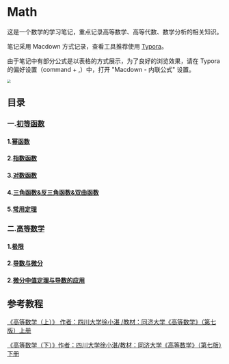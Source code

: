 # Math


这是一个数学的学习笔记，重点记录高等数学、高等代数、数学分析的相关知识。

笔记采用 Macdown 方式记录，查看工具推荐使用 [Typora](https://typora.io/)。

由于笔记中有部分公式是以表格的方式展示，为了良好的浏览效果，请在 Typora 的偏好设置（command + ,）中，打开  "Macdown - 内联公式" 设置。

<img src="/Users/yangchengguoluo/Documents/work/Note_Math/pic_readme/Typora设置.png" style="zoom:50%;" />







## 目录

### 一.[初等函数](./初等函数)

####		1.[幂函数](./初等函数/幂函数.md)
####		2.[指数函数](./初等函数/指数函数.md)
####		3.[对数函数](./初等函数/对数函数.md)
####		4.[三角函数&反三角函数&双曲函数](./初等函数/三角函数&反三角函数&双曲函数.md)

####		5.[常用定理](./初等函数/常用定理.md)



### 二.[高等数学](./高等数学)

#### 1.[极限](./高等数学/极限.md)

#### 2.[导数与微分](./高等数学/导数与微分.md)

#### 2.[微分中值定理与导数的应用](./高等数学/微分中值定理与导数的应用.md)



## 参考教程

[《高等数学（上）》 作者：四川大学徐小湛 /教材：同济大学《高等数学》（第七版）上册](https://ke.qq.com/course/325567)

[《高等数学（下）》作者：四川大学徐小湛/教材：同济大学《高等数学》（第七版）下册](https://ke.qq.com/course/326780)


